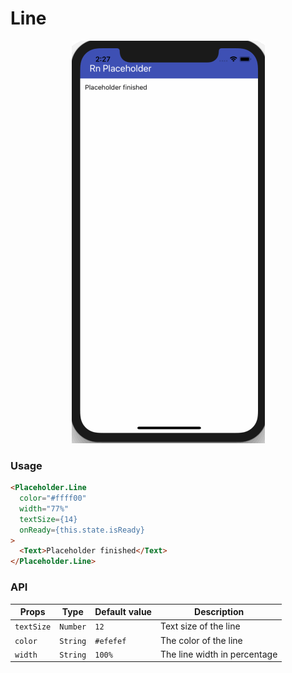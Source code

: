 # Line

<p align="center">
  <img src="./images/line.gif" />
</p>

### Usage

```html
<Placeholder.Line
  color="#ffff00"
  width="77%"
  textSize={14}
  onReady={this.state.isReady}
>
  <Text>Placeholder finished</Text>
</Placeholder.Line>
```

### API

| Props      | Type     | Default value | Description                  |
| ---------- | -------- | ------------- | ---------------------------- |
| `textSize` | `Number` | `12`          | Text size of the line        |
| `color`    | `String` | `#efefef`     | The color of the line        |
| `width`    | `String` | `100%`        | The line width in percentage |
